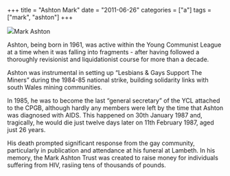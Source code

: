 +++
title = "Ashton Mark"
date = "2011-06-26"
categories = ["a"]
tags = ["mark", "ashton"]
+++

![](https://grahamstevenson.me.uk/wp-content/uploads/2019/05/ashton-mark-YCL-gen-sec.jpg)Mark Ashton

Ashton, being born in 1961, was active within the Young Communist League at a time when it was falling into fragments - after having followed a thoroughly revisionist and liquidationist course for more than a decade.

Ashton was instrumental in setting up “Lesbians & Gays Support The Miners” during the 1984-85 national strike, building solidarity links with south Wales mining communities.

In 1985, he was to become the last “general secretary” of the YCL attached to the CPGB, although hardly any members were left by the time that Ashton was diagnosed with AIDS. This happened on 30th January 1987 and, tragically, he would die just twelve days later on 11th February 1987, aged just 26 years. 

His death prompted significant response from the gay community, particularly in publication and attendance at his funeral at Lambeth. In his memory, the Mark Ashton Trust was created to raise money for individuals suffering from HIV, rasiing tens of thousands of pounds.
